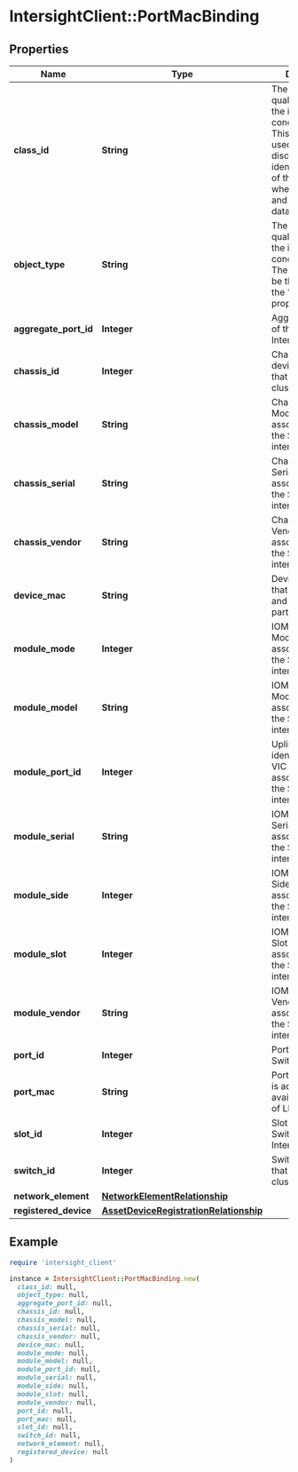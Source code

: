 # IntersightClient::PortMacBinding

## Properties

| Name | Type | Description | Notes |
| ---- | ---- | ----------- | ----- |
| **class_id** | **String** | The fully-qualified name of the instantiated, concrete type. This property is used as a discriminator to identify the type of the payload when marshaling and unmarshaling data. | [default to &#39;port.MacBinding&#39;] |
| **object_type** | **String** | The fully-qualified name of the instantiated, concrete type. The value should be the same as the &#39;ClassId&#39; property. | [default to &#39;port.MacBinding&#39;] |
| **aggregate_port_id** | **Integer** | Aggregate Port ID of the local Switch Interface. | [optional] |
| **chassis_id** | **Integer** | Chassis/FEX device idetifier that is local to a cluster. | [optional] |
| **chassis_model** | **String** | Chassis/Rack Model that is associated with the Switch/FEX interface. | [optional] |
| **chassis_serial** | **String** | Chassis/Rack Serial that is associated with the Switch/FEX interface. | [optional] |
| **chassis_vendor** | **String** | Chassis/Rack Vendor that is associated with the Switch/FEX interface. | [optional] |
| **device_mac** | **String** | Device ID value that is advertised and available as a part of LLDP TLV. | [optional] |
| **module_mode** | **Integer** | IOM/SIOC/Adapter Mode that is associated with the Switch/FEX interface. | [optional] |
| **module_model** | **String** | IOM/SIOC/Adapter Model that is associated with the Switch/FEX interface. | [optional] |
| **module_port_id** | **Integer** | Uplink port identifier of the VIC that is associated with the Switch/FEX interface. | [optional] |
| **module_serial** | **String** | IOM/SIOC/Adapter Serial that is associated with the Switch/FEX interface. | [optional] |
| **module_side** | **Integer** | IOM/SIOC/Adapter Side that is associated with the Switch/FEX interface. | [optional] |
| **module_slot** | **Integer** | IOM/SIOC/Adapter Slot that is associated with the Switch/FEX interface. | [optional] |
| **module_vendor** | **String** | IOM/SIOC/Adapter Vendor that is associated with the Switch/FEX interface. | [optional] |
| **port_id** | **Integer** | Port ID of the local Switch Interface. | [optional] |
| **port_mac** | **String** | Port ID value that is advertised and available as a part of LLDP TLV. | [optional] |
| **slot_id** | **Integer** | Slot ID of the local Switch slot Interface. | [optional] |
| **switch_id** | **Integer** | Switch Identifier that is local to a cluster. | [optional] |
| **network_element** | [**NetworkElementRelationship**](NetworkElementRelationship.md) |  | [optional] |
| **registered_device** | [**AssetDeviceRegistrationRelationship**](AssetDeviceRegistrationRelationship.md) |  | [optional] |

## Example

```ruby
require 'intersight_client'

instance = IntersightClient::PortMacBinding.new(
  class_id: null,
  object_type: null,
  aggregate_port_id: null,
  chassis_id: null,
  chassis_model: null,
  chassis_serial: null,
  chassis_vendor: null,
  device_mac: null,
  module_mode: null,
  module_model: null,
  module_port_id: null,
  module_serial: null,
  module_side: null,
  module_slot: null,
  module_vendor: null,
  port_id: null,
  port_mac: null,
  slot_id: null,
  switch_id: null,
  network_element: null,
  registered_device: null
)
```


